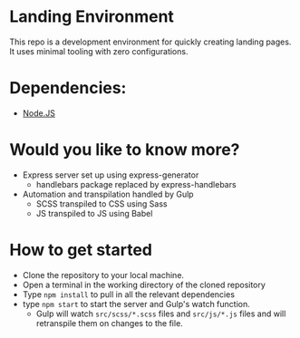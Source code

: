 # Landing Environment

This repo is a development environment for quickly creating landing pages. It uses minimal tooling with zero configurations.

# Dependencies:
* [Node.JS](https://nodejs.org/en/download/)

# Would you like to know more?
* Express server set up using express-generator
  * handlebars package replaced by express-handlebars
* Automation and transpilation handled by Gulp
  * SCSS transpiled to CSS using Sass
  * JS transpiled to JS using Babel

# How to get started
* Clone the repository to your local machine.
* Open a terminal in the working directory of the cloned repository 
* Type `npm install` to pull in all the relevant dependencies
* type `npm start` to start the server and Gulp's watch function.
  * Gulp will watch `src/scss/*.scss` files and `src/js/*.js` files and will retranspile them on changes to the file.
